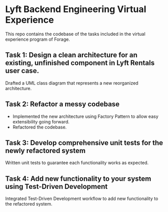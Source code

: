 # Lyft Backend Engineering Virtual Experience
This repo contains the codebase of the tasks included in the virtual experience program of Forage.

## Task 1: Design a clean architecture for an existing, unfinished component in Lyft Rentals user case.
Drafted a UML class diagram that represents a new reorganized architecture.

## Task 2: Refactor a messy codebase
- Implemented the new architecture using Factory Pattern to allow easy extensibility going forward.
- Refactored the codebase.

## Task 3: Develop comprehensive unit tests for the newly refactored system
Written unit tests to guarantee each functionality works as expected.

## Task 4: Add new functionality to your system using Test-Driven Development
Integrated Test-Driven Development workflow to add new functionality to the refactored system.
